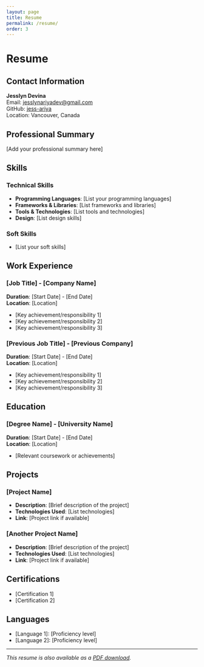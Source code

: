 ```yaml
---
layout: page
title: Resume
permalink: /resume/
order: 3
---
```


# Resume

## Contact Information

**Jesslyn Devina**  
Email: jesslynariyadev@gmail.com  
GitHub: [jess-ariya](https://github.com/jess-ariya)  
Location: Vancouver, Canada

## Professional Summary

[Add your professional summary here]

## Skills

### Technical Skills
- **Programming Languages**: [List your programming languages]
- **Frameworks & Libraries**: [List frameworks and libraries]
- **Tools & Technologies**: [List tools and technologies]
- **Design**: [List design skills]

### Soft Skills
- [List your soft skills]

## Work Experience

### [Job Title] - [Company Name]
**Duration**: [Start Date] - [End Date]  
**Location**: [Location]

- [Key achievement/responsibility 1]
- [Key achievement/responsibility 2]
- [Key achievement/responsibility 3]

### [Previous Job Title] - [Previous Company]
**Duration**: [Start Date] - [End Date]  
**Location**: [Location]

- [Key achievement/responsibility 1]
- [Key achievement/responsibility 2]
- [Key achievement/responsibility 3]

## Education

### [Degree Name] - [University Name]
**Duration**: [Start Date] - [End Date]  
**Location**: [Location]

- [Relevant coursework or achievements]

## Projects

### [Project Name]
- **Description**: [Brief description of the project]
- **Technologies Used**: [List technologies]
- **Link**: [Project link if available]

### [Another Project Name]
- **Description**: [Brief description of the project]
- **Technologies Used**: [List technologies]
- **Link**: [Project link if available]

## Certifications

- [Certification 1]
- [Certification 2]

## Languages

- [Language 1]: [Proficiency level]
- [Language 2]: [Proficiency level]

---

*This resume is also available as a [PDF download](/assets/resume/resume.pdf).*